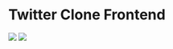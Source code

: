# Twitter Clone Frontend
![](https://img.shields.io/github/issues/Twitter-Clone/twitter-clone-frontend)
![](https://img.shields.io/github/issues-closed-raw/Twitter-Clone/Twitter-clone-frontend)
